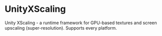 # UnityXScaling
Unity XScaling - a runtime framework for GPU-based textures and screen upscaling (super-resolution). Supports every platform.
